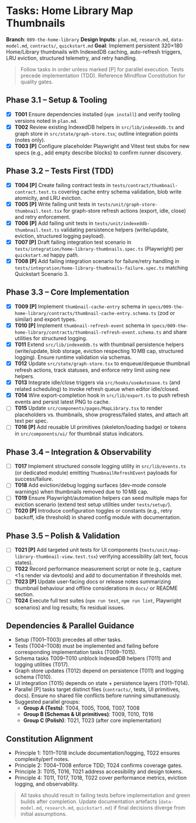 # Tasks: Home Library Map Thumbnails

**Branch**: `009-the-home-library`
**Design Inputs**: `plan.md`, `research.md`, `data-model.md`, `contracts/`, `quickstart.md`
**Goal**: Implement persistent 320×180 Home/Library thumbnails with IndexedDB caching, auto-refresh triggers, LRU eviction, structured telemetry, and retry handling.

> Follow tasks in order unless marked [P] for parallel execution. Tests precede implementation (TDD). Reference Mindflow Constitution for quality gates.

## Phase 3.1 – Setup & Tooling
- [x] **T001** Ensure dependencies installed (`npm install`) and verify tooling versions noted in `plan.md`.
- [x] **T002** Review existing IndexedDB helpers in `src/lib/indexeddb.ts` and graph store in `src/state/graph-store.tsx`; outline integration points (notes only).
- [x] **T003 [P]** Configure placeholder Playwright and Vitest test stubs for new specs (e.g., add empty describe blocks) to confirm runner discovery.

## Phase 3.2 – Tests First (TDD)
- [x] **T004 [P]** Create failing contract tests in `tests/contract/thumbnail-contract.test.ts` covering cache entry schema validation, blob write atomicity, and LRU eviction.
- [x] **T005 [P]** Write failing unit tests in `tests/unit/graph-store-thumbnail.test.tsx` for graph-store refresh actions (export, idle, close) and retry enforcement.
- [x] **T006 [P]** Add failing unit tests in `tests/unit/indexeddb-thumbnail.test.ts` validating persistence helpers (write/update, eviction, structured logging payload).
- [x] **T007 [P]** Draft failing integration test scenario in `tests/integration/home-library-thumbnails.spec.ts` (Playwright) per `quickstart.md` happy path.
- [x] **T008 [P]** Add failing integration scenario for failure/retry handling in `tests/integration/home-library-thumbnails-failure.spec.ts` matching Quickstart Scenario 3.

## Phase 3.3 – Core Implementation
- [x] **T009 [P]** Implement `thumbnail-cache-entry` schema in `specs/009-the-home-library/contracts/thumbnail-cache-entry.schema.ts` (zod or similar) and export types.
- [x] **T010 [P]** Implement `thumbnail-refresh-event` schema in `specs/009-the-home-library/contracts/thumbnail-refresh-event.schema.ts` and share utilities for structured logging.
- [x] **T011** Extend `src/lib/indexeddb.ts` with thumbnail persistence helpers (write/update, blob storage, eviction respecting 10 MB cap, structured logging). Ensure runtime validation via schemas.
- [x] **T012** Update `src/state/graph-store.tsx` to enqueue/dequeue thumbnail refresh actions, track statuses, and enforce retry limit using new helpers.
- [x] **T013** Integrate idle/close triggers via `src/hooks/useAutosave.ts` (and related scheduling) to invoke refresh queue when editor idle/closed.
- [x] **T014** Wire export-completion hook in `src/lib/export.ts` to push refresh events and persist latest PNG to cache.
- [ ] **T015** Update `src/components/pages/MapLibrary.tsx` to render placeholders vs. thumbnails, show progress/failed states, and attach alt text per spec.
- [ ] **T016 [P]** Add reusable UI primitives (skeleton/loading badge) or tokens in `src/components/ui/` for thumbnail status indicators.

## Phase 3.4 – Integration & Observability
- [ ] **T017** Implement structured console logging utility in `src/lib/events.ts` (or dedicated module) emitting `ThumbnailRefreshEvent` payloads for success/failure.
- [ ] **T018** Add eviction/debug logging surfaces (dev-mode console warnings) when thumbnails removed due to 10 MB cap.
- [ ] **T019** Ensure Playwright/automation helpers can seed multiple maps for eviction scenario (extend test setup utilities under `tests/setup/`).
- [ ] **T020 [P]** Introduce configuration toggles or constants (e.g., retry backoff, idle threshold) in shared config module with documentation.

## Phase 3.5 – Polish & Validation
- [ ] **T021 [P]** Add targeted unit tests for UI components (`tests/unit/map-library-thumbnail-view.test.tsx`) verifying accessibility (alt text, focus states).
- [ ] **T022** Record performance measurement script or note (e.g., capture <1 s render via devtools) and add to documentation if thresholds met.
- [ ] **T023 [P]** Update user-facing docs or release notes summarizing thumbnail behaviour and offline considerations in `docs/` or README section.
- [ ] **T024** Execute full test suites (`npm run test`, `npm run lint`, Playwright scenarios) and log results; fix residual issues.

## Dependencies & Parallel Guidance
- Setup (T001–T003) precedes all other tasks.
- Tests (T004–T008) must be implemented and failing before corresponding implementation tasks (T009–T015).
- Schema tasks T009–T010 unblock IndexedDB helpers (T011) and logging utilities (T017).
- Graph store updates (T012) depend on persistence (T011) and logging schema (T010).
- UI integration (T015) depends on state + persistence layers (T011–T014).
- Parallel [P] tasks target distinct files (`contracts/`, tests, UI primitives, docs). Ensure no shared file conflicts before running simultaneously.
- Suggested parallel groups:
  - **Group A (Tests)**: T004, T005, T006, T007, T008
  - **Group B (Schemas & UI primitives)**: T009, T010, T016
  - **Group C (Polish)**: T021, T023 (after core implementation)

## Constitution Alignment
- Principle 1: T011–T018 include documentation/logging, T022 ensures complexity/perf notes.
- Principle 2: T004–T008 enforce TDD; T024 confirms coverage gates.
- Principle 3: T015, T016, T021 address accessibility and design tokens.
- Principle 4: T011, T017, T018, T022 cover performance metrics, eviction logging, and observability.

> All tasks should result in failing tests before implementation and green builds after completion. Update documentation artefacts (`data-model.md`, `research.md`, `quickstart.md`) if final decisions diverge from initial assumptions.
